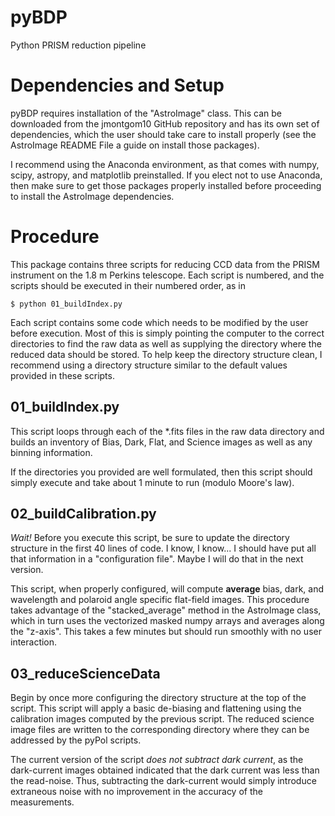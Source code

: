 # pyBDP

Python PRISM reduction pipeline

# Dependencies and Setup

pyBDP requires installation of the "AstroImage" class. This can be downloaded
from the jmontgom10 GitHub repository and has its own set of dependencies, which
the user should take care to install properly (see the AstroImage README File a
guide on install those packages).

I recommend using the Anaconda environment, as that comes with numpy, scipy,
astropy, and matplotlib preinstalled. If you elect not to use Anaconda, then
make sure to get those packages properly installed before proceeding to install
the AstroImage dependencies.

# Procedure

This package contains three scripts for reducing CCD data from the PRISM
instrument on the 1.8 m Perkins telescope. Each script is numbered, and the
scripts should be executed in their numbered order, as in

```
$ python 01_buildIndex.py
```

Each script contains some code which needs to be modified by the user before
execution. Most of this is simply pointing the computer to the correct
directories to find the raw data as well as supplying the directory where the
reduced data should be stored. To help keep the directory structure clean, I
recommend using a directory structure similar to the default values provided in
these scripts.

## 01_buildIndex.py

This script loops through each of the \*.fits files in the raw data directory
and builds an inventory of Bias, Dark, Flat, and Science images as well as any
binning information.

If the directories you provided are well formulated, then this script should
simply execute and take about 1 minute to run (modulo Moore's law).

## 02_buildCalibration.py

*Wait!* Before you execute this script, be sure to update the directory
structure in the first 40 lines of code. I know, I know... I should have put all
that information in a "configuration file". Maybe I will do that in the next
version.

This script, when properly configured, will compute **average** bias, dark, and
wavelength and polaroid angle specific flat-field images. This procedure takes
advantage of the "stacked_average" method in the AstroImage class, which in turn
uses the vectorized masked numpy arrays and averages along the "z-axis". This
takes a few minutes but should run smoothly with no user interaction.

## 03_reduceScienceData

Begin by once more configuring the directory structure at the top of the script.
This script will apply a basic de-biasing and flattening using the calibration
images computed by the previous script. The reduced science image files are
written to the corresponding directory where they can be addressed by the pyPol
scripts.

The current version of the script *does not subtract dark current*, as the
dark-current images obtained indicated that the dark current was less than the
read-noise. Thus, subtracting the dark-current would simply introduce extraneous
noise with no improvement in the accuracy of the measurements.
